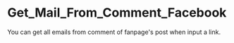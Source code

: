 # Get_Mail_From_Comment_Facebook
You can get all emails from comment of fanpage's post when input a link.
